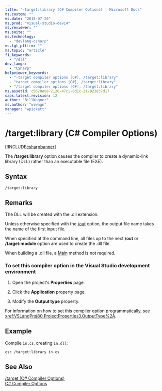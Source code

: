 ```yaml
---
title: "-target:library (C# Compiler Options) | Microsoft Docs"
ms.custom: ""
ms.date: "2015-07-20"
ms.prod: "visual-studio-dev14"
ms.reviewer: ""
ms.suite: ""
ms.technology: 
  - "devlang-csharp"
ms.tgt_pltfrm: ""
ms.topic: "article"
f1_keywords: 
  - "/dll"
dev_langs: 
  - "CSharp"
helpviewer_keywords: 
  - "-target compiler options [C#], /target:library"
  - "target compiler options [C#], /target:library"
  - "/target compiler options [C#], /target:library"
ms.assetid: c5670e88-2126-47c1-8d1c-217923837d17
caps.latest.revision: 12
author: "BillWagner"
ms.author: "wiwagn"
manager: "wpickett"
---
```

# /target:library (C# Compiler Options)
[!INCLUDE[csharpbanner](../../../includes/csharpbanner.md)]

The **/target:library** option causes the compiler to create a dynamic-link library (DLL) rather than an executable file (EXE).  
  
## Syntax  
  
```  
/target:library  
```  
  
## Remarks  
 The DLL will be created with the .dll extension.  
  
 Unless otherwise specified with the [/out](../../../csharp/language-reference/compiler-options/out-csharp-compiler-options.md) option, the output file name takes the name of the first input file.  
  
 When specified at the command line, all files up to the next **/out** or **/target:module** option are used to create the .dll file.  
  
 When building a .dll file, a [Main](../../../csharp/programming-guide/main-and-command-args/main-and-command-line-arguments.md) method is not required.  
  
### To set this compiler option in the Visual Studio development environment  
  
1.  Open the project's **Properties** page.  
  
2.  Click the **Application** property page.  
  
3.  Modify the **Output type** property.  
  
 For information on how to set this compiler option programmatically, see <xref:VSLangProj80.ProjectProperties3.OutputType%2A>.  
  
## Example  
 Compile `in.cs`, creating `in.dll`:  
  
```  
csc /target:library in.cs  
```  
  
## See Also  
 [/target (C# Compiler Options)](../../../csharp/language-reference/compiler-options/target-csharp-compiler-options.md)   
 [C# Compiler Options](../../../csharp/language-reference/compiler-options/index.md)